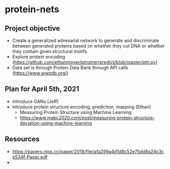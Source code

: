 # protein-nets

## Project objective
- Create a generalized advesarial network to generate and discriminate between generated proteins based on whether they cut DNA or whether they contain given structural motifs.
- Explore protein encoding (https://github.com/ethanmoyer/ptnstrerrpredict/blob/master/ptn.py)
- Data set is through Protein Data Bank through API calls (https://www.wwpdb.org/)


## Plan for April 5th, 2021
- Introduce GANs (Jeff)
- Introduce protein structure encoding, prediction, mapping (Ethan)
  - Measuring Protein Structure using Machine Learning:
  - https://www.mabc2020.com/post/measuring-protein-structure-deviation-using-machine-learning

## Resources
- https://papers.nips.cc/paper/2018/file/afa299a4d1d8c52e75dd8a24c3ce534f-Paper.pdf
- 
